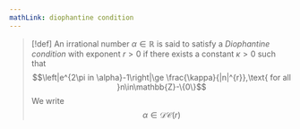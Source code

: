 ```yaml
---
mathLink: diophantine condition
---
```

>[!def]
>An irrational number $\alpha\in \mathbb{R}$ is said to satisfy a *Diophantine condition* with exponent $r>0$ if there exists a constant $\kappa>0$ such that $$\left|e^{2\pi in \alpha}-1\right|\ge \frac{\kappa}{|n|^{r}},\text{ for all }n\in\mathbb{Z}-\{0\}$$We write $$\alpha\in\mathcal{DC}(r)$$